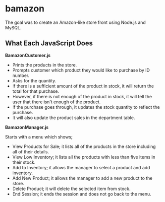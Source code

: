# bamazon
The goal was to create an Amazon-like store front using Node.js and MySQL.


<strong><h2> What Each JavaScript Does</h2></strong>

<strong>BamazonCustomer.js</strong>
<ul>
<li>Prints the products in the store.</li>

<li>Prompts customer which product they would like to purchase by ID number.</li>

<li>Asks for the quantity.</li>

<li>If there is a sufficient amount of the product in stock, it will return the total for that purchase.</li>

<li>However, if there is not enough of the product in stock, it will tell the user that there isn't enough of the product.</li>

<li>If the purchase goes through, it updates the stock quantity to reflect the purchase.</li>

<li>It will also update the product sales in the department table.</li>
</ul>

<strong>BamazonManager.js</strong>

Starts with a menu which shows;

<ul>
<li>View Products for Sale; it lists all of the products in the store including all of their details.</li>

<li>View Low Inventory; it lists all the products with less than five items in their stock.</li>

<li>Add to Inventory;  it allows the manager to select a product and add inventory.</li>

<li>Add New Product; it allows the manager to add a new product to the store.</li>

<li>Delete Product; it will delete the selected item from stock.</li>

<li>End Session; it ends the session and does not go back to the menu.</li>
</ul>


